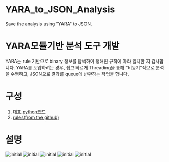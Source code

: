 # YARA_to_JSON_Analysis
Save the analysis using "YARA" to JSON.
# YARA모듈기반 분석 도구 개발
YARA는 rule 기반으로 binary 정보를 탐색하여 정해진 규칙에 따라 일치한 지 검사합니다. 
YARA를 도입하려는 경우, 쉽고 빠르게 Threading을 통해 "비동기"적으로 분석을 수행하고, JSON으로 결과를 queue에 반환하는 작업을 합니다.  

# 구성
1. [대표 python코드](https://github.com/lastime1650/YARA_to_JSON_Analysis/blob/main/codes/Intelligence_Analyzer.py)
2. [rules(from the github)](https://github.com/lastime1650/YARA_to_JSON_Analysis/blob/main/codes/Yara_rules.zip)


# 설명
![initial](https://github.com/lastime1650/YARA_to_JSON_Analysis/images/image1.png)
![initial](https://github.com/lastime1650/YARA_to_JSON_Analysis/images/image2.png)
![initial](https://github.com/lastime1650/YARA_to_JSON_Analysis/images/image3.png)
![initial](https://github.com/lastime1650/YARA_to_JSON_Analysis/images/image4.png)
![initial](https://github.com/lastime1650/YARA_to_JSON_Analysis/images/image5.png)

